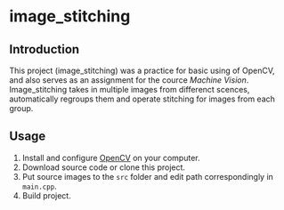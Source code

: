 # image_stitching
## Introduction
This project (image_stitching) was a practice for basic using of OpenCV, and also serves as an assignment for the cource *Machine Vision*.
Image_stitching takes in multiple images from differenct scences, automatically regroups them and operate stitching for images from each group.

## Usage
1. Install and configure [OpenCV](https://opencv.org/releases/) on your computer.
2. Download source code or clone this project.
3. Put source images to the `src` folder and edit path correspondingly in `main.cpp`.
4. Build project.
